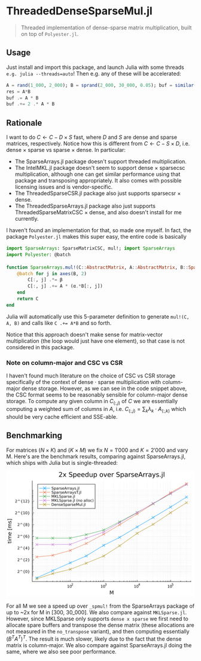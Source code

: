 # ThreadedDenseSparseMul.jl

> Threaded implementation of dense-sparse matrix multiplication, built on top of `Polyester.jl`.

## Usage
Just install and import this package, and launch Julia with some threads `e.g. julia --threads=auto`! Then e.g. any of these will be accelerated:
```julia
A = rand(1_000, 2_000); B = sprand(2_000, 30_000, 0.05); buf = similar(size(A,1), size(B,2))  # prealloc
res = A*B
buf .= A * B
buf .+= 2 .* A * B
```

## Rationale
I want to do $C \leftarrow C - D \times S$ fast, where $D$ and $S$ are dense and sparse matrices, respectively.
Notice how this is different from $C \leftarrow C - S \times D$, i.e. dense $\times$ sparse vs sparse $\times$ dense.
In particular:
- The SparseArrays.jl package doesn't support threaded multiplication.
- The IntelMKL.jl package doesn't seem to support dense $\times$ sparsecsc multiplication, although one can get similar performance using that package and transposing appropriately. It also comes with possible licensing issues and is vendor-specific.
- The ThreadedSparseCSR.jl package also just supports sparsecsr $\times$ dense.
- The ThreadedSparseArrays.jl package also just supports ThreadedSparseMatrixCSC $\times$ dense, and also doesn't install for me currently.

I haven't found an implementation for that, so made one myself. In fact, the package `Polyester.jl` makes this super easy, the entire code is basically
```julia
import SparseArrays: SparseMatrixCSC, mul!; import SparseArrays
import Polyester: @batch

function SparseArrays.mul!(C::AbstractMatrix, A::AbstractMatrix, B::SparseMatrixCSC, α::Number, β::Number)
    @batch for j in axes(B, 2)
        C[:, j] .*= β
        C[:, j] .+= A * (α.*B[:, j])
    end
    return C
end
```

Julia will automatically use this 5-parameter definition to generate `mul!(C, A, B)` and calls like `C .+= A*B` and so forth.

Notice that this approach doesn't make sense for matrix-vector multiplication (the loop would just have one element), so that case is not considered in this package.


### Note on column-major and CSC vs CSR
I haven't found much literature on the choice of CSC vs CSR storage specifically of the context of dense $\cdot$ sparse multiplication with column-major dense storage.
However, as we can see in the code snippet above, the CSC format seems to be reasonably sensible for column-major dense storage.
To compute any given column in $C_{(:,j)}$ of $C$ we are essentially computing a weighted sum of columns in $A$, i.e. $C_{(:,j)} = \sum_k \lambda_k \cdot A_{(:,k)}$ which should be very cache efficient and SSE-able.

## Benchmarking
For matrices $(N\times K)$ and $(K\times M)$ we fix $N=1'000$ and $K=2'000$ and vary M.
Here's are the benchmark results, comparing against SparseArrays.jl, which ships with Julia but is single-threaded:

![scaling benchmark](/benchmark/scaling.png)

For all M we see a speed up over `_spmul!` from the SparseArrays package of up to ~2x for M in [300, 30_000].
We also compare against `MKLSparse.jl`. However, since MKLSparse only supports `dense x sparse` we first need to allocate spare buffers and transpose the dense matrix (these allocations are not measured in the `no_transpose` variant), and then computing essentially $(B^T A^T)^T$.
The result is much slower, likely due to the fact that the dense matrix is column-major.
We also compare against SparseArrays.jl doing the same, where we also see poor performance.
